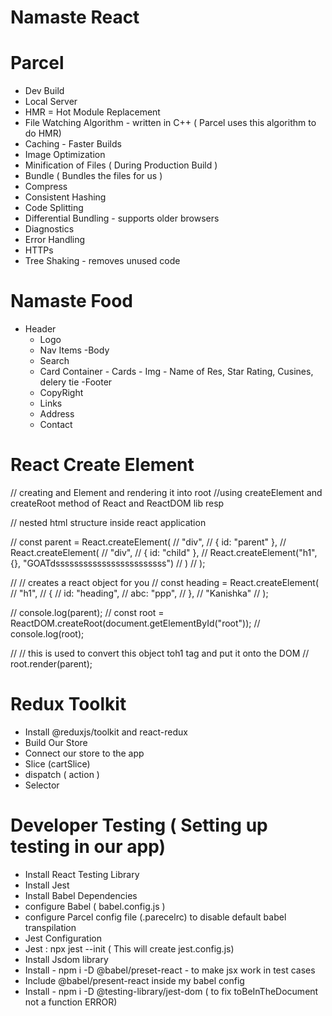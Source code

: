 # Namaste React

# Parcel

- Dev Build
- Local Server
- HMR = Hot Module Replacement
- File Watching Algorithm - written in C++ ( Parcel uses this algorithm to do HMR)
- Caching - Faster Builds
- Image Optimization
- Minification of Files ( During Production Build )
- Bundle ( Bundles the files for us )
- Compress
- Consistent Hashing
- Code Splitting
- Differential Bundling - supports older browsers
- Diagnostics
- Error Handling
- HTTPs
- Tree Shaking - removes unused code

# Namaste Food

- Header
  - Logo
  - Nav Items
    -Body
  - Search
  - Card Container - Cards - Img - Name of Res, Star Rating, Cusines, delery tie
    -Footer
  - CopyRight
  - Links
  - Address
  - Contact

# React Create Element

// creating and Element and rendering it into root
//using createElement and createRoot method of React and ReactDOM lib resp

// nested html structure inside react application

// const parent = React.createElement(
// "div",
// { id: "parent" },
// React.createElement(
// "div",
// { id: "child" },
// React.createElement("h1", {}, "GOATdssssssssssssssssssssssss")
// )
// );

// // creates a react object for you
// const heading = React.createElement(
// "h1",
// {
// id: "heading",
// abc: "ppp",
// },
// "Kanishka"
// );

// console.log(parent);
// const root = ReactDOM.createRoot(document.getElementById("root"));
// console.log(root);

// // this is used to convert this object toh1 tag and put it onto the DOM
// root.render(parent);

# Redux Toolkit

- Install @reduxjs/toolkit and react-redux
- Build Our Store
- Connect our store to the app
- Slice (cartSlice)
- dispatch ( action )
- Selector

# Developer Testing ( Setting up testing in our app)

- Install React Testing Library
- Install Jest
- Install Babel Dependencies
- configure Babel ( babel.config.js )
- configure Parcel config file (.parecelrc) to disable default babel transpilation
- Jest Configuration
- Jest : npx jest --init ( This will create jest.config.js)
- Install Jsdom library
- Install - npm i -D @babel/preset-react - to make jsx work in test cases
- Include @babel/present-react inside my babel config
- Install - npm i -D @testing-library/jest-dom ( to fix toBeInTheDocument not a function ERROR)
